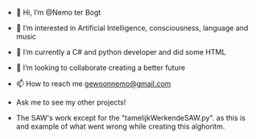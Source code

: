 - 👋 Hi, I’m @Nemo ter Bogt
- 👀 I’m interested in Artificial Intelligence, consciousness, language and music
- 🌱 I’m currently a C# and python developer and did some HTML
- 💞️ I’m looking to collaborate creating a better future
- 📫 How to reach me gewoonnemo@gmail.com
- Ask me to see my other projects!


- The SAW's work except for the "tamelijkWerkendeSAW.py". as this is and example of what went wrong while creating this alghoritm.
<!---
Noimps/Noimps is a ✨ special ✨ repository because its `README.md` (this file) appears on your GitHub profile.
You can click the Preview link to take a look at your changes.
--->

